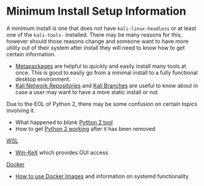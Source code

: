 # Minimum Install Setup Information

A minimum install is one that does not have `kali-linux-headless` or at least one of the `kali-tools-` installed. There may be many reasons for this, however should those reasons change and someone want to have more utility out of their system after install they will need to know how to get certain information.

* [Metapackages](https://www.kali.org/docs/general-use/metapackages/) are helpful to quickly and easily install many tools at once. This is good to easily go from a minimal install to a fully functional desktop environment.
* [Kali Network Repositories](https://www.kali.org/docs/general-use/kali-linux-sources-list-repositories/) and [Kali Branches](https://www.kali.org/docs/general-use/kali-branches/) are useful to know about in case a user may want to have a more static install or not.

Due to the EOL of Python 2, there may be some confusion on certain topics involving it.

* What happened to _blank_ [Python 2 tool](https://www.kali.org/blog/python-2-end-of-life/)
* How to get [Python 2 working](https://www.kali.org/docs/general-use/using-eol-python-versions/) after it has been removed

[WSL](broken-reference)

* [Win-KeX](https://www.kali.org/docs/wsl/win-kex/) which provides GUI access

[Docker](broken-reference)

* [How to use Docker Images](https://www.kali.org/docs/containers/using-kali-docker-images/) and information on systemd functionality
